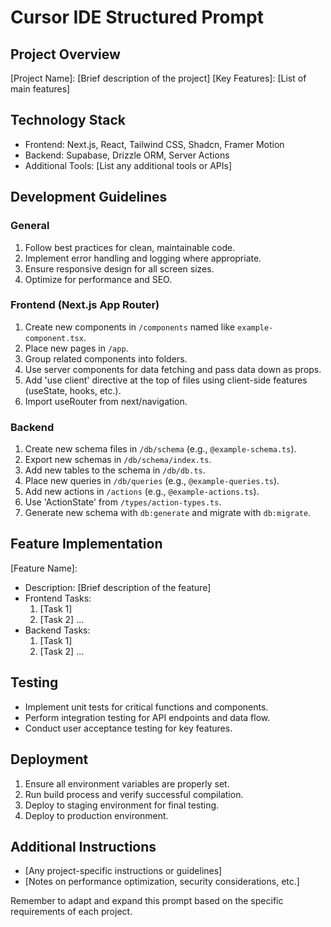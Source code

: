 # Cursor IDE Structured Prompt

## Project Overview

[Project Name]: [Brief description of the project]
[Key Features]: [List of main features]

## Technology Stack

- Frontend: Next.js, React, Tailwind CSS, Shadcn, Framer Motion
- Backend: Supabase, Drizzle ORM, Server Actions
- Additional Tools: [List any additional tools or APIs]

## Development Guidelines

### General

1. Follow best practices for clean, maintainable code.
2. Implement error handling and logging where appropriate.
3. Ensure responsive design for all screen sizes.
4. Optimize for performance and SEO.

### Frontend (Next.js App Router)

1. Create new components in `/components` named like `example-component.tsx`.
2. Place new pages in `/app`.
3. Group related components into folders.
4. Use server components for data fetching and pass data down as props.
5. Add 'use client' directive at the top of files using client-side features (useState, hooks, etc.).
6. Import useRouter from next/navigation.

### Backend

1. Create new schema files in `/db/schema` (e.g., `@example-schema.ts`).
2. Export new schemas in `/db/schema/index.ts`.
3. Add new tables to the schema in `/db/db.ts`.
4. Place new queries in `/db/queries` (e.g., `@example-queries.ts`).
5. Add new actions in `/actions` (e.g., `@example-actions.ts`).
6. Use 'ActionState' from `/types/action-types.ts`.
7. Generate new schema with `db:generate` and migrate with `db:migrate`.

## Feature Implementation

[Feature Name]:

- Description: [Brief description of the feature]
- Frontend Tasks:
  1. [Task 1]
  2. [Task 2]
     ...
- Backend Tasks:
  1. [Task 1]
  2. [Task 2]
     ...

## Testing

- Implement unit tests for critical functions and components.
- Perform integration testing for API endpoints and data flow.
- Conduct user acceptance testing for key features.

## Deployment

1. Ensure all environment variables are properly set.
2. Run build process and verify successful compilation.
3. Deploy to staging environment for final testing.
4. Deploy to production environment.

## Additional Instructions

- [Any project-specific instructions or guidelines]
- [Notes on performance optimization, security considerations, etc.]

Remember to adapt and expand this prompt based on the specific requirements of each project.
